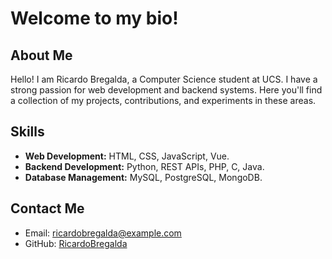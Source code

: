 # Welcome to my bio!

## About Me
Hello! I am Ricardo Bregalda, a Computer Science student at UCS. I have a strong passion for web development and backend systems. Here you'll find a collection of my projects, contributions, and experiments in these areas.

## Skills
- **Web Development:** HTML, CSS, JavaScript, Vue.
- **Backend Development:** Python, REST APIs, PHP, C, Java.
- **Database Management:** MySQL, PostgreSQL, MongoDB.

## Contact Me
- Email: [ricardobregalda@example.com](mailto:ricardomeneguzzib@gmail.com)
- GitHub: [RicardoBregalda](https://github.com/RicardoMBregalda)
